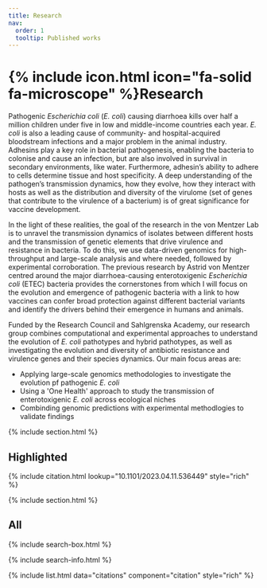 ```yaml
---
title: Research
nav:
  order: 1
  tooltip: Published works
---
```


# {% include icon.html icon="fa-solid fa-microscope" %}Research
Pathogenic _Escherichia coli_ (_E. coli_) causing diarrhoea kills over half a million children under five in low and middle-income countries each year. _E. coli_ is also a leading cause of community- and hospital-acquired bloodstream infections and a major problem in the animal industry. Adhesins play a key role in bacterial pathogenesis, enabling the bacteria to colonise and cause an infection, but are also involved in survival in secondary environments, like water. Furthermore, adhesin’s ability to adhere to cells determine tissue and host specificity. A deep understanding of the pathogen’s transmission dynamics, how they evolve, how they interact with hosts as well as the distribution and diversity of the virulome (set of genes that contribute to the virulence of a bacterium) is of great significance for vaccine development.  

In the light of these realities, the goal of the research in the von Mentzer Lab is to unravel the transmission dynamics of isolates between different hosts and the transmission of genetic elements that drive virulence and resistance in bacteria. To do this, we use data-driven genomics for high-throughput and large-scale analysis and where needed, followed by experimental corroboration. The previous research by Astrid von Mentzer centred around the major diarrhoea-causing enterotoxigenic _Escherichia coli_ (ETEC) bacteria provides the cornerstones from which I will focus on the evolution and emergence of pathogenic bacteria with a link to how vaccines can confer broad protection against different bacterial variants and identify the drivers behind their emergence in humans and animals.

Funded by the Research Council and Sahlgrenska Academy, our research group combines computational and experimental approaches to understand the evolution of _E. coli_ pathotypes and hybrid pathotypes, as well as investigating the evolution and diversity of antibiotic resistance and virulence genes and their species dynamics. Our main focus areas are:

- Applying large-scale genomics methodologies to investigate the evolution pf pathogenic _E. coli_
- Using a 'One Health' approach to study the transmission of enterotoxigenic _E. coli_ across ecological niches
- Combinding genomic predictions with experimental methodlogies to validate findings

{% include section.html %}

## Highlighted

{% include citation.html lookup="10.1101/2023.04.11.536449" style="rich" %}

{% include section.html %}

## All

{% include search-box.html %}

{% include search-info.html %}

{% include list.html data="citations" component="citation" style="rich" %}
